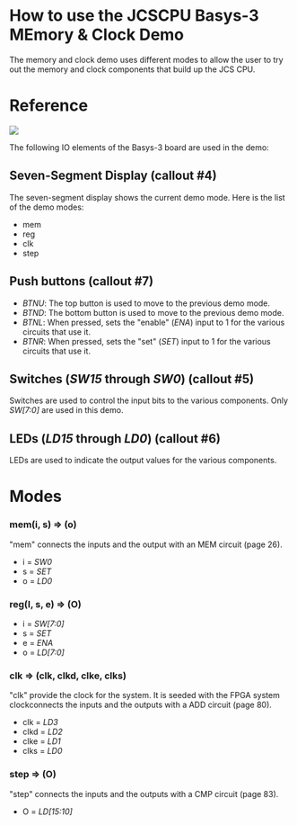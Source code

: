 # How to use the JCSCPU Basys-3 MEmory & Clock Demo

The memory and clock demo uses different modes to allow the user to try out the memory and clock components that build up the JCS CPU. 

# Reference

![](https://reference.digilentinc.com/_media/basys3_hardware_walkaround.png)

The following IO elements of the Basys-3 board are used in the demo:

## Seven-Segment Display (callout #4)
The seven-segment display shows the current demo mode. Here is the list of the demo modes:
* mem
* reg
* clk
* step

## Push buttons (callout #7)
* _BTNU_: The top button is used to move to the previous demo mode.
* _BTND_: The bottom button is used to move to the previous demo mode.
* _BTNL_: When pressed, sets the "enable" (_ENA_) input to 1 for the various circuits that use it.
* _BTNR_: When pressed, sets the "set" (_SET_) input to 1 for the various circuits that use it.

## Switches (_SW15_ through _SW0_) (callout #5)
Switches are used to control the input bits to the various components. Only _SW[7:0]_ are used in this demo.

## LEDs (_LD15_ through _LD0_) (callout #6)
LEDs are used to indicate the output values for the various components.

# Modes

### mem(i, s) => (o)
"mem" connects the inputs and the output with an MEM circuit (page 26).
* i = _SW0_
* s = _SET_
* o = _LD0_

### reg(I, s, e) => (O)
* i = _SW[7:0]_
* s = _SET_
* e = _ENA_
* o = _LD[7:0]_

### clk => (clk, clkd, clke, clks)
"clk" provide the clock for the system. It is seeded with the FPGA system clockconnects the inputs and the outputs with a ADD circuit (page 80).
* clk = _LD3_
* clkd = _LD2_
* clke = _LD1_
* clks = _LD0_

### step => (O)
"step" connects the inputs and the outputs with a CMP circuit (page 83).
* O = _LD[15:10]_
